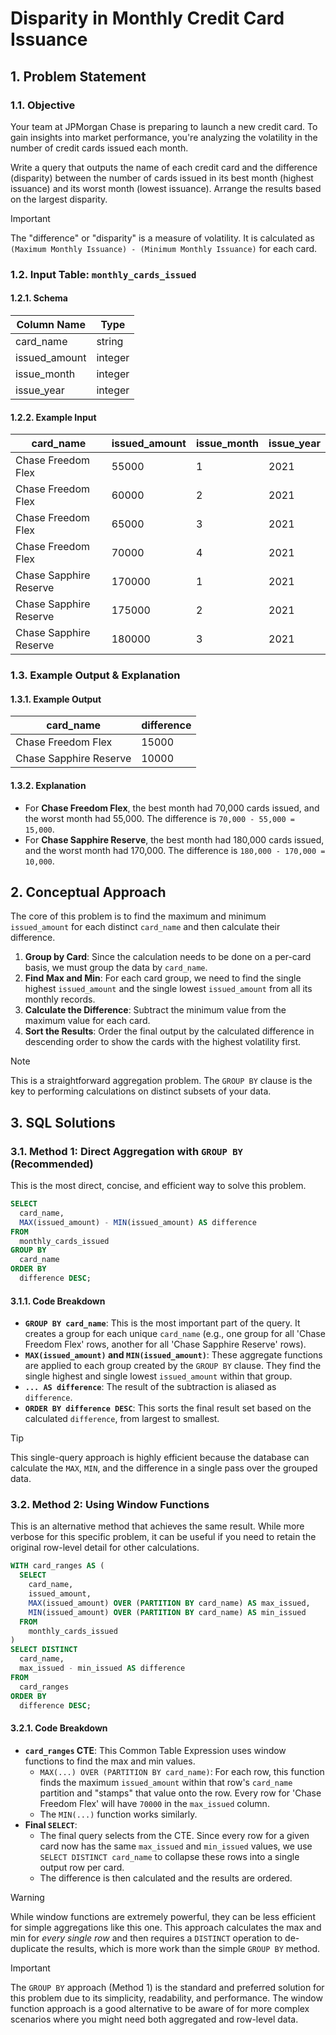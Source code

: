 # Disparity in Monthly Credit Card Issuance

## 1. Problem Statement

### 1.1. Objective
Your team at JPMorgan Chase is preparing to launch a new credit card. To gain insights into market performance, you're analyzing the volatility in the number of credit cards issued each month.

Write a query that outputs the name of each credit card and the difference (disparity) between the number of cards issued in its best month (highest issuance) and its worst month (lowest issuance). Arrange the results based on the largest disparity.

> [!IMPORTANT]
> The "difference" or "disparity" is a measure of volatility. It is calculated as `(Maximum Monthly Issuance) - (Minimum Monthly Issuance)` for each card.

### 1.2. Input Table: `monthly_cards_issued`

#### 1.2.1. Schema
|Column Name|Type|
|---|---|
|card_name|string|
|issued_amount|integer|
|issue_month|integer|
|issue_year|integer|

#### 1.2.2. Example Input
|card_name|issued_amount|issue_month|issue_year|
|---|---|---|---|
|Chase Freedom Flex|55000|1|2021|
|Chase Freedom Flex|60000|2|2021|
|Chase Freedom Flex|65000|3|2021|
|Chase Freedom Flex|70000|4|2021|
|Chase Sapphire Reserve|170000|1|2021|
|Chase Sapphire Reserve|175000|2|2021|
|Chase Sapphire Reserve|180000|3|2021|

### 1.3. Example Output & Explanation

#### 1.3.1. Example Output
|card_name|difference|
|---|---|
|Chase Freedom Flex|15000|
|Chase Sapphire Reserve|10000|

#### 1.3.2. Explanation
-   For **Chase Freedom Flex**, the best month had 70,000 cards issued, and the worst month had 55,000. The difference is `70,000 - 55,000 = 15,000`.
-   For **Chase Sapphire Reserve**, the best month had 180,000 cards issued, and the worst month had 170,000. The difference is `180,000 - 170,000 = 10,000`.

## 2. Conceptual Approach
The core of this problem is to find the maximum and minimum `issued_amount` for each distinct `card_name` and then calculate their difference.

1.  **Group by Card**: Since the calculation needs to be done on a per-card basis, we must group the data by `card_name`.
2.  **Find Max and Min**: For each card group, we need to find the single highest `issued_amount` and the single lowest `issued_amount` from all its monthly records.
3.  **Calculate the Difference**: Subtract the minimum value from the maximum value for each card.
4.  **Sort the Results**: Order the final output by the calculated difference in descending order to show the cards with the highest volatility first.

> [!NOTE]
> This is a straightforward aggregation problem. The `GROUP BY` clause is the key to performing calculations on distinct subsets of your data.

## 3. SQL Solutions

### 3.1. Method 1: Direct Aggregation with `GROUP BY` (Recommended)
This is the most direct, concise, and efficient way to solve this problem.

```sql
SELECT
  card_name,
  MAX(issued_amount) - MIN(issued_amount) AS difference
FROM
  monthly_cards_issued
GROUP BY
  card_name
ORDER BY
  difference DESC;
```

#### 3.1.1. Code Breakdown
-   **`GROUP BY card_name`**: This is the most important part of the query. It creates a group for each unique `card_name` (e.g., one group for all 'Chase Freedom Flex' rows, another for all 'Chase Sapphire Reserve' rows).
-   **`MAX(issued_amount)` and `MIN(issued_amount)`**: These aggregate functions are applied to each group created by the `GROUP BY` clause. They find the single highest and single lowest `issued_amount` within that group.
-   **`... AS difference`**: The result of the subtraction is aliased as `difference`.
-   **`ORDER BY difference DESC`**: This sorts the final result set based on the calculated `difference`, from largest to smallest.

> [!TIP]
> This single-query approach is highly efficient because the database can calculate the `MAX`, `MIN`, and the difference in a single pass over the grouped data.

### 3.2. Method 2: Using Window Functions
This is an alternative method that achieves the same result. While more verbose for this specific problem, it can be useful if you need to retain the original row-level detail for other calculations.

```sql
WITH card_ranges AS (
  SELECT
    card_name,
    issued_amount,
    MAX(issued_amount) OVER (PARTITION BY card_name) AS max_issued,
    MIN(issued_amount) OVER (PARTITION BY card_name) AS min_issued
  FROM
    monthly_cards_issued
)
SELECT DISTINCT
  card_name,
  max_issued - min_issued AS difference
FROM
  card_ranges
ORDER BY
  difference DESC;
```

#### 3.2.1. Code Breakdown
-   **`card_ranges` CTE**: This Common Table Expression uses window functions to find the max and min values.
    -   `MAX(...) OVER (PARTITION BY card_name)`: For each row, this function finds the maximum `issued_amount` within that row's `card_name` partition and "stamps" that value onto the row. Every row for 'Chase Freedom Flex' will have `70000` in the `max_issued` column.
    -   The `MIN(...)` function works similarly.
-   **Final `SELECT`**:
    -   The final query selects from the CTE. Since every row for a given card now has the same `max_issued` and `min_issued` values, we use `SELECT DISTINCT card_name` to collapse these rows into a single output row per card.
    -   The difference is then calculated and the results are ordered.

> [!WARNING]
> While window functions are extremely powerful, they can be less efficient for simple aggregations like this one. This approach calculates the max and min for *every single row* and then requires a `DISTINCT` operation to de-duplicate the results, which is more work than the simple `GROUP BY` method.

> [!IMPORTANT]
> The `GROUP BY` approach (Method 1) is the standard and preferred solution for this problem due to its simplicity, readability, and performance. The window function approach is a good alternative to be aware of for more complex scenarios where you might need both aggregated and row-level data.
